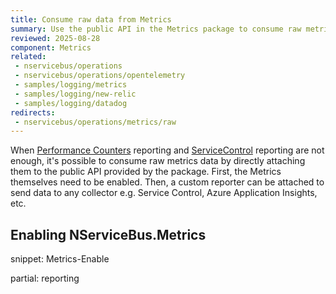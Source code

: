 ```yaml
---
title: Consume raw data from Metrics
summary: Use the public API in the Metrics package to consume raw metrics data
reviewed: 2025-08-28
component: Metrics
related:
 - nservicebus/operations
 - nservicebus/operations/opentelemetry
 - samples/logging/metrics
 - samples/logging/new-relic
 - samples/logging/datadog
redirects:
 - nservicebus/operations/metrics/raw
---
```


When [Performance Counters](./performance-counters.md) reporting and [ServiceControl](./install-plugin.md) reporting are not enough, it's possible to consume raw metrics data by directly attaching them to the public API provided by the package. First, the Metrics themselves need to be enabled. Then, a custom reporter can be attached to send data to any collector e.g. Service Control, Azure Application Insights, etc.

## Enabling NServiceBus.Metrics

snippet: Metrics-Enable

partial: reporting

